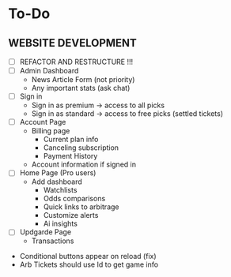 # To-Do

## WEBSITE DEVELOPMENT
- [ ] REFACTOR AND RESTRUCTURE !!!
- [ ] Admin Dashboard
    - News Article Form (not priority)
    - Any important stats (ask chat)
- [ ] Sign in
    - Sign in as premium -> access to all picks
    - Sign in as standard -> access to free picks (settled tickets)
- [ ] Account Page
    - Billing page
        - Current plan info
        - Canceling subscription
        - Payment History
    - Account information if signed in
- [ ] Home Page (Pro users)
    - Add dashboard
        - Watchlists
        - Odds comparisons
        - Quick links to arbitrage
        - Customize alerts
        - Ai insights
- [ ] Updgarde Page
    - Transactions
- Conditional buttons appear on reload (fix)
- Arb Tickets should use Id to get game info

